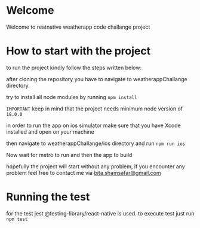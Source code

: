 # Welcome
Welcome to reatnative weatherapp code challange project

# How to start with the project

to run the project kindly follow the steps written below:

after cloning the repository you have to navigate to weatherappChallange directory.

try to install all node modules by running ```npm install```

```IMPORTANT``` keep in mind that the project needs minimum node version of ```18.0.0 ```

in order to run the app on ios simulator make sure that you have Xcode installed and open on your machine

then navigate to weatherappChallange/ios directory and run ```npm run ios``` 

Now wait for metro to run and then the app to build

hopefully the project will start without any problem, if you encounter any problem feel free to contact me via bita.shamsafar@gmail.com

# Running the test
for the test jest @testing-library/react-native is used.
to execute test just run ```npm test```

